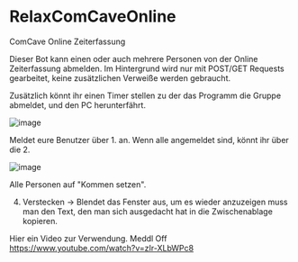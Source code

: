 # RelaxComCaveOnline

ComCave Online Zeiterfassung

Dieser Bot kann einen oder auch mehrere Personen von der Online Zeiterfassung abmelden.
Im Hintergrund wird nur mit POST/GET Requests gearbeitet, keine zusätzlichen Verweiße werden gebraucht.

Zusätzlich könnt ihr einen Timer stellen zu der das Programm die Gruppe abmeldet, und den PC herunterfährt.

![image](https://github.com/Farliam93/RelaxComCaveOnline/assets/116157943/b418e44d-fb1b-4ad5-b332-7c4f40d20691)

Meldet eure Benutzer über 1. an.
Wenn alle angemeldet sind, könnt ihr über die 2.

![image](https://github.com/Farliam93/RelaxComCaveOnline/assets/116157943/c9e70e2b-476b-4b58-9ce8-76255f56fa39)

Alle Personen auf "Kommen setzen".

4. Verstecken -> Blendet das Fenster aus, um es wieder anzuzeigen muss man den Text, den man sich ausgedacht hat in die Zwischenablage kopieren.

Hier ein Video zur Verwendung. Meddl Off
https://www.youtube.com/watch?v=zIr-XLbWPc8

